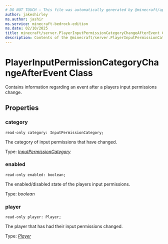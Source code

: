 ```yaml
---
# DO NOT TOUCH — This file was automatically generated by @minecraft/api-docs-generator, to report problems file an issue at https://github.com/Mojang/minecraft-scripting-libraries
author: jakeshirley
ms.author: jashir
ms.service: minecraft-bedrock-edition
ms.date: 02/10/2025
title: minecraft/server.PlayerInputPermissionCategoryChangeAfterEvent Class
description: Contents of the @minecraft/server.PlayerInputPermissionCategoryChangeAfterEvent class.
---
```

# PlayerInputPermissionCategoryChangeAfterEvent Class

Contains information regarding an event after a players input permissions change.

## Properties

### **category**
`read-only category: InputPermissionCategory;`

The category of input permissions that have changed.

Type: [*InputPermissionCategory*](InputPermissionCategory.md)

### **enabled**
`read-only enabled: boolean;`

The enabled/disabled state of the players input permissions.

Type: *boolean*

### **player**
`read-only player: Player;`

The player that has had their input permissions changed.

Type: [*Player*](Player.md)
